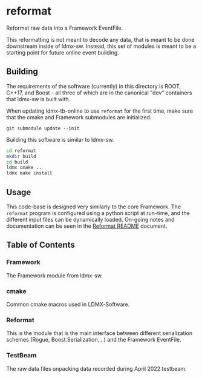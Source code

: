 # reformat

Reformat raw data into a Framework EventFile.

This reformatting is not meant to decode any data, that is meant to be done downstream inside of ldmx-sw.
Instead, this set of modules is meant to be a starting point for future online event building.

## Building
The requirements of the software (currently) in this directory is ROOT, C++17, and Boost - 
all three of which are in the canonical "dev" containers that ldmx-sw is built with.

When updating ldmx-tb-online to use `reformat` for the first time, make sure that the cmake and Framework
submodules are initialized.
```
git submodule update --init
```

Building this software is similar to ldmx-sw.
```bash
cd reformat
mkdir build
cd build
ldmx cmake ..
ldmx make install
```

## Usage
This code-base is designed very similarly to the core Framework.
The `reformat` program is configured using a python script at run-time,
and the different input files can be dynamically loaded.
On-going notes and documentation can be seen in the [Reformat README](Reformat/README.md) document.

## Table of Contents

### Framework
The Framework module from ldmx-sw.

### cmake
Common cmake macros used in LDMX-Software.

### Reformat
This is the module that is the main interface between different serialization schemes (Rogue, Boost.Serialization,...)
and the Framework EventFile.

### TestBeam
The raw data files unpacking data recorded during April 2022 testbeam.
